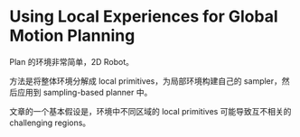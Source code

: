 # Using Local Experiences for Global Motion Planning
Plan 的环境非常简单，2D Robot。

方法是将整体环境分解成 local primitives，为局部环境构建自己的 sampler，然后应用到 sampling-based planner 中。

文章的一个基本假设是，环境中不同区域的 local primitives 可能导致互不相关的 challenging regions。